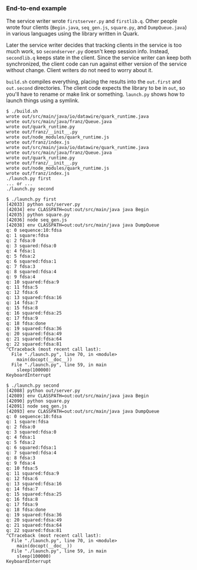 ### End-to-end example

The service writer wrote `firstserver.py` and `firstlib.q`. Other people wrote four clients (`Begin.java`, `seq_gen.js`, `square.py`, and `DumpQueue.java`) in various languages using the library written in Quark.

Later the service writer decides that tracking clients in the service is too much work, so `secondserver.py` doesn't keep session info. Instead, `secondlib.q` keeps state in the client. Since the service writer can keep both synchronized, the client code can run against either version of the service without change. Client writers do not need to worry about it.

`build.sh` compiles everything, placing the results into the `out.first` and `out.second` directories. The client code expects the library to be in `out`, so you'll have to rename or make link or something. `launch.py` shows how to launch things using a symlink.

```
$ ./build.sh
wrote out/src/main/java/io/datawire/quark_runtime.java
wrote out/src/main/java/franz/Queue.java
wrote out/quark_runtime.py
wrote out/franz/__init__.py
wrote out/node_modules/quark_runtime.js
wrote out/franz/index.js
wrote out/src/main/java/io/datawire/quark_runtime.java
wrote out/src/main/java/franz/Queue.java
wrote out/quark_runtime.py
wrote out/franz/__init__.py
wrote out/node_modules/quark_runtime.js
wrote out/franz/index.js
./launch.py first
... or ...
./launch.py second

$ ./launch.py first
[42033] python out/server.py
[42034] env CLASSPATH=out:out/src/main/java java Begin
[42035] python square.py
[42036] node seq_gen.js
[42038] env CLASSPATH=out:out/src/main/java java DumpQueue
q: 0 sequence:10:fdsa
q: 1 square:fdsa
q: 2 fdsa:0
q: 3 squared:fdsa:0
q: 4 fdsa:1
q: 5 fdsa:2
q: 6 squared:fdsa:1
q: 7 fdsa:3
q: 8 squared:fdsa:4
q: 9 fdsa:4
q: 10 squared:fdsa:9
q: 11 fdsa:5
q: 12 fdsa:6
q: 13 squared:fdsa:16
q: 14 fdsa:7
q: 15 fdsa:8
q: 16 squared:fdsa:25
q: 17 fdsa:9
q: 18 fdsa:done
q: 19 squared:fdsa:36
q: 20 squared:fdsa:49
q: 21 squared:fdsa:64
q: 22 squared:fdsa:81
^CTraceback (most recent call last):
  File "./launch.py", line 70, in <module>
    main(docopt(__doc__))
  File "./launch.py", line 59, in main
    sleep(100000)
KeyboardInterrupt

$ ./launch.py second
[42088] python out/server.py
[42089] env CLASSPATH=out:out/src/main/java java Begin
[42090] python square.py
[42091] node seq_gen.js
[42093] env CLASSPATH=out:out/src/main/java java DumpQueue
q: 0 sequence:10:fdsa
q: 1 square:fdsa
q: 2 fdsa:0
q: 3 squared:fdsa:0
q: 4 fdsa:1
q: 5 fdsa:2
q: 6 squared:fdsa:1
q: 7 squared:fdsa:4
q: 8 fdsa:3
q: 9 fdsa:4
q: 10 fdsa:5
q: 11 squared:fdsa:9
q: 12 fdsa:6
q: 13 squared:fdsa:16
q: 14 fdsa:7
q: 15 squared:fdsa:25
q: 16 fdsa:8
q: 17 fdsa:9
q: 18 fdsa:done
q: 19 squared:fdsa:36
q: 20 squared:fdsa:49
q: 21 squared:fdsa:64
q: 22 squared:fdsa:81
^CTraceback (most recent call last):
  File "./launch.py", line 70, in <module>
    main(docopt(__doc__))
  File "./launch.py", line 59, in main
    sleep(100000)
KeyboardInterrupt
```
